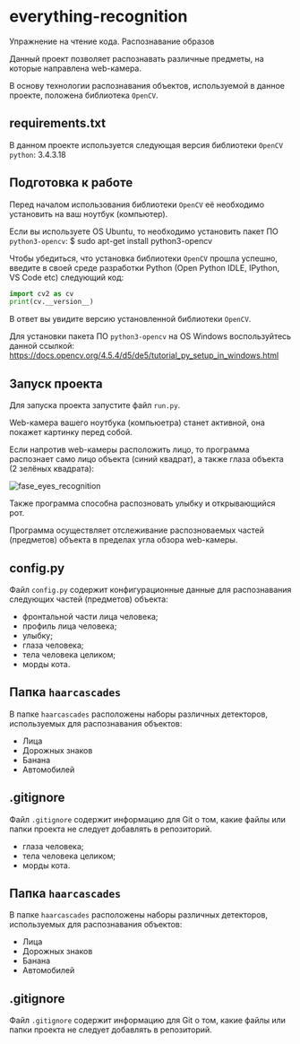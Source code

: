 # everything-recognition

Упражнение на чтение кода. Распознавание образов

Данный проект позволяет распознавать различные предметы, на которые направлена web-камера.

В основу технологии распознавания объектов, используемой в данное проекте, положена библиотека `OpenCV`.

## requirements.txt

В данном проекте используется следующая версия библиотеки `OpenCV python`: 3.4.3.18

## Подготовка к работе

Перед началом использования библиотеки `OpenCV` её необходимо установить на ваш ноутбук (компьютер).

Если вы используете OS Ubuntu, то необходимо установить пакет ПО `python3-opencv`:
$ sudo apt-get install python3-opencv

Чтобы убедиться, что установка библиотеки `OpenCV` прошла успешно, введите в своей среде разработки Python (Open Python IDLE, IPython, VS Code etc) следующий код:

``` python
import cv2 as cv
print(cv.__version__) 
```

В ответ вы увидите версию установленной библиотеки `OpenCV`.

Для установки пакета ПО `python3-opencv` на OS Windows воспользуйтесь данной ссылкой: <https://docs.opencv.org/4.5.4/d5/de5/tutorial_py_setup_in_windows.html>

## Запуск проекта

Для запуска проекта запустите файл `run.py`.

Web-камера вашего ноутбука (компьюетра) станет активной, она покажет картинку перед собой.

Если напротив web-камеры расположить лицо, то программа распознает само лицо объекта (синий квадрат), а также глаза объекта (2 зелёных квадрата):

![fase_eyes_recognition](https://user-images.githubusercontent.com/37913906/143988980-ef9a7898-f707-4f87-bfa5-76860d29a420.png)

Также программа способна распозновать улыбку и открывающийся рот.

Программа осуществляет отслеживание распозноваемых частей (предметов) объекта в пределах угла обзора web-камеры.

## config.py

Файл `config.py` содержит конфигурационные данные для распознавания следующих частей (предметов) объекта:

- фронтальной части лица человека;
- профиль лица человека;
- улыбку;
- глаза человека;
- тела человека целиком;
- морды кота.

## Папка `haarcascades`

В папке `haarcascades` расположены наборы различных детекторов, используемых для распознавания объектов:

- Лица
- Дорожных знаков
- Банана
- Автомобилей

## .gitignore

Файл `.gitignore` содержит информацию для Git о том, какие файлы или папки проекта не следует добавлять в репозиторий.

- глаза человека;
- тела человека целиком;
- морды кота.

## Папка `haarcascades`

В папке `haarcascades` расположены наборы различных детекторов, используемых для распознавания объектов:
- Лица
- Дорожных знаков
- Банана
- Автомобилей

## .gitignore
Файл `.gitignore` содержит информацию для Git о том, какие файлы или папки проекта не следует добавлять в репозиторий.
